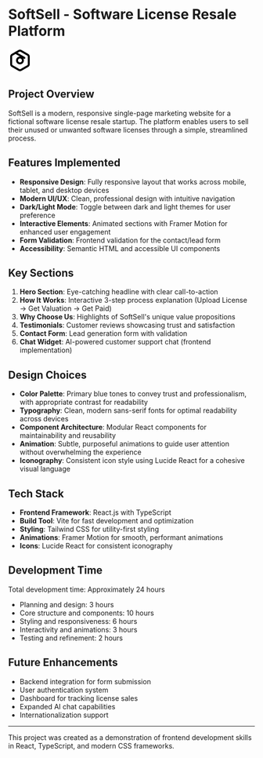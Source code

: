 #  SoftSell - Software License Resale Platform

![SoftSell Logo](src/assets/favicon.svg)

## Project Overview

SoftSell is a modern, responsive single-page marketing website for a fictional software license resale startup. The platform enables users to sell their unused or unwanted software licenses through a simple, streamlined process.

## Features Implemented

- **Responsive Design**: Fully responsive layout that works across mobile, tablet, and desktop devices
- **Modern UI/UX**: Clean, professional design with intuitive navigation
- **Dark/Light Mode**: Toggle between dark and light themes for user preference
- **Interactive Elements**: Animated sections with Framer Motion for enhanced user engagement
- **Form Validation**: Frontend validation for the contact/lead form
- **Accessibility**: Semantic HTML and accessible UI components

## Key Sections

1. **Hero Section**: Eye-catching headline with clear call-to-action
2. **How It Works**: Interactive 3-step process explanation (Upload License → Get Valuation → Get Paid)
3. **Why Choose Us**: Highlights of SoftSell's unique value propositions
4. **Testimonials**: Customer reviews showcasing trust and satisfaction
5. **Contact Form**: Lead generation form with validation
6. **Chat Widget**: AI-powered customer support chat (frontend implementation)

## Design Choices

- **Color Palette**: Primary blue tones to convey trust and professionalism, with appropriate contrast for readability
- **Typography**: Clean, modern sans-serif fonts for optimal readability across devices
- **Component Architecture**: Modular React components for maintainability and reusability
- **Animation**: Subtle, purposeful animations to guide user attention without overwhelming the experience
- **Iconography**: Consistent icon style using Lucide React for a cohesive visual language

## Tech Stack

- **Frontend Framework**: React.js with TypeScript
- **Build Tool**: Vite for fast development and optimization
- **Styling**: Tailwind CSS for utility-first styling
- **Animations**: Framer Motion for smooth, performant animations
- **Icons**: Lucide React for consistent iconography

## Development Time

Total development time: Approximately 24 hours

- Planning and design: 3 hours
- Core structure and components: 10 hours
- Styling and responsiveness: 6 hours
- Interactivity and animations: 3 hours
- Testing and refinement: 2 hours

## Future Enhancements

- Backend integration for form submission
- User authentication system
- Dashboard for tracking license sales
- Expanded AI chat capabilities
- Internationalization support

---

This project was created as a demonstration of frontend development skills in React, TypeScript, and modern CSS frameworks.
  